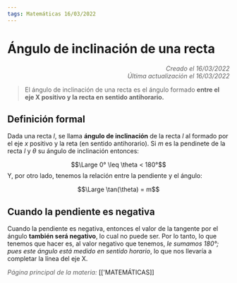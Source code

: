 ```yaml
---
tags: Matemáticas 16/03/2022
---
```


# Ángulo de inclinación de una recta
<div style="text-align: right; opacity: 0.7; font-style: italic;">Creado el 16/03/2022</div>
<div style="text-align: right; opacity: 0.7; font-style: italic;">Última actualización el 16/03/2022</div>

> El ángulo de inclinación de una recta es el ángulo formado **entre el eje X positivo y la recta en sentido antihorario.** 

## Definición formal

Dada una recta $l$, se llama **ángulo de inclinación** de la recta $l$ al formado por el eje $x$ positivo y la reta (en sentido antihorario). Si $m$ es la pendinete de la recta $l$ y $\theta$ su ángulo de inclinación entonces:

$$\Large 0° \leq \theta < 180°$$
Y, por otro lado, tenemos la relación entre la pendiente y el ángulo:

$$\Large \tan(\theta) = m$$

## Cuando la pendiente es negativa

Cuando la pendiente es negativa, entonces el valor de la tangente por el ángulo **también será negativo**, lo cual no puede ser. Por lo tanto, lo que tenemos que hacer es, al valor negativo que tenemos, *le sumamos 180°; pues este ángulo está medido en sentido horario*, lo que nos llevaría  a completar la línea del eje X.



<span style="opacity: 0.7; font-style: italic;">Página principal de la materia:</span> [['MATEMÁTICAS]]
